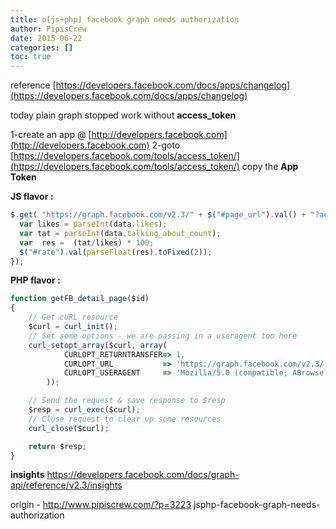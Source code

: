 ```yaml
---
title: o[js+php] facebook graph needs authorization
author: PipisCrew
date: 2015-06-22
categories: []
toc: true
---
```


reference
[https://developers.facebook.com/docs/apps/changelog](https://developers.facebook.com/docs/apps/changelog)

today plain graph stopped work without **access_token**

1-create an app @ [http://developers.facebook.com](http://developers.facebook.com)
2-goto [https://developers.facebook.com/tools/access_token/](https://developers.facebook.com/tools/access_token/) copy the **App Token**

**JS flavor :**
```js
$.get( "https://graph.facebook.com/v2.3/" + $("#page_url").val() + "?access_token=x|y-z", function( data ) {
  var likes = parseInt(data.likes);
  var tat = parseInt(data.talking_about_count);
  var  res =  (tat/likes) * 100;
  $("#rate").val(parseFloat(res).toFixed(2));
});
```

**PHP flavor :**
```js
function getFB_detail_page($id)
{
	// Get cURL resource
	$curl = curl_init();
	// Set some options - we are passing in a useragent too here
	curl_setopt_array($curl, array(
			CURLOPT_RETURNTRANSFER=> 1,
			CURLOPT_URL           => 'https://graph.facebook.com/v2.3/'.$id."?access_token=x|y-z",
			CURLOPT_USERAGENT     => 'Mozilla/5.0 (compatible; ABrowse 0.4; Syllable)'
		));

	// Send the request & save response to $resp
	$resp = curl_exec($curl);
	// Close request to clear up some resources
	curl_close($curl);

	return $resp;
}
```

**insights**
https://developers.facebook.com/docs/graph-api/reference/v2.3/insights

origin - http://www.pipiscrew.com/?p=3223 jsphp-facebook-graph-needs-authorization